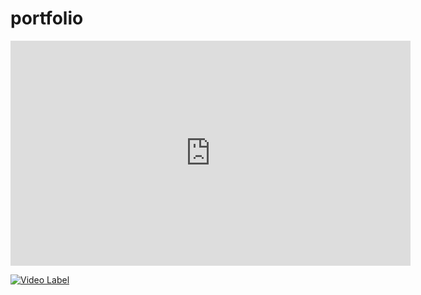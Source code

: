 # portfolio

<iframe width="640" height="360" src="https://www.youtube.com/embed/6Az2cNU7gUw" frameborder="0" gesture="media" allowfullscreen=""></iframe>

[![Video Label](http://img.youtube.com/vi/uLR1RNqJ1Mw/0.jpg)](https://drive.google.com/file/d/1d73Cp7W6Cnvmq_K0NKCnokofMg5kiW__/view?usp=sharing)
